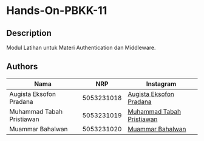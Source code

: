 # Hands-On-PBKK-11

## Description

Modul Latihan untuk Materi Authentication dan Middleware.

## Authors

| Nama                  | NRP                                  | Instagram                                                               |
| --------------------- | --------------------------------------- | ---------------------------------------------------------------------- |
| Augista Eksofon Pradana | 5053231018 | [Augista Eksofon Pradana](https://www.instagram.com/augista_eksofon) |
| Muhammad Tabah Pristiawan  | 5053231019 | [Muhammad Tabah Pristiawan](https://www.instagram.com/_tbh.64_) |
| Muammar Bahalwan | 5053231020 | [Muammar Bahalwan](https://www.instagram.com/ammrbhlwn)    |